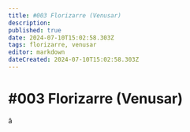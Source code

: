 ```yaml
---
title: #003 Florizarre (Venusar)
description: 
published: true
date: 2024-07-10T15:02:58.303Z
tags: florizarre, venusar
editor: markdown
dateCreated: 2024-07-10T15:02:58.303Z
---
```


# #003 Florizarre (Venusar)

â